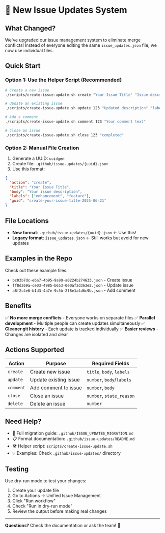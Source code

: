 # 🚀 New Issue Updates System

## What Changed?

We've upgraded our issue management system to eliminate merge conflicts! Instead
of everyone editing the same `issue_updates.json` file, we now use individual
files.

## Quick Start

### Option 1: Use the Helper Script (Recommended)

```bash
# Create a new issue
./scripts/create-issue-update.sh create "Your Issue Title" "Issue description" "label1,label2"

# Update an existing issue
./scripts/create-issue-update.sh update 123 "Updated description" "label1,label2"

# Add a comment
./scripts/create-issue-update.sh comment 123 "Your comment text"

# Close an issue
./scripts/create-issue-update.sh close 123 "completed"
```

### Option 2: Manual File Creation

1. Generate a UUID: `uuidgen`
2. Create file: `.github/issue-updates/{uuid}.json`
3. Use this format:

```json
{
  "action": "create",
  "title": "Your Issue Title",
  "body": "Your issue description",
  "labels": ["enhancement", "feature"],
  "guid": "create-your-issue-title-2025-06-21"
}
```

## File Locations

- **New format**: `.github/issue-updates/{uuid}.json` ← Use this!
- **Legacy format**: `issue_updates.json` ← Still works but avoid for new
  updates

## Examples in the Repo

Check out these example files:

- `bc03b7dc-eba7-4b95-9a90-a0224b274633.json` - Create issue
- `ff8d269a-ce03-4985-b653-0e0af2d363e2.json` - Update issue
- `a8f2c4e6-b1d3-4a7e-9c5b-2f8e1a4d6c9b.json` - Add comment

## Benefits

✅ **No more merge conflicts** - Everyone works on separate files ✅ **Parallel
development** - Multiple people can create updates simultaneously ✅ **Cleaner
git history** - Each update is tracked individually ✅ **Easier reviews** -
Changes are isolated and clear

## Actions Supported

| Action    | Purpose               | Required Fields           |
| --------- | --------------------- | ------------------------- |
| `create`  | Create new issue      | `title`, `body`, `labels` |
| `update`  | Update existing issue | `number`, `body`/`labels` |
| `comment` | Add comment to issue  | `number`, `body`          |
| `close`   | Close an issue        | `number`, `state_reason`  |
| `delete`  | Delete an issue       | `number`                  |

## Need Help?

- 📖 Full migration guide: `.github/ISSUE_UPDATES_MIGRATION.md`
- 📋 Format documentation: `.github/issue-updates/README.md`
- 🛠️ Helper script: `scripts/create-issue-update.sh`
- 💡 Examples: Check `.github/issue-updates/` directory

## Testing

Use dry-run mode to test your changes:

1. Create your update file
2. Go to Actions → Unified Issue Management
3. Click "Run workflow"
4. Check "Run in dry-run mode"
5. Review the output before making real changes

---

**Questions?** Check the documentation or ask the team! 🚀
